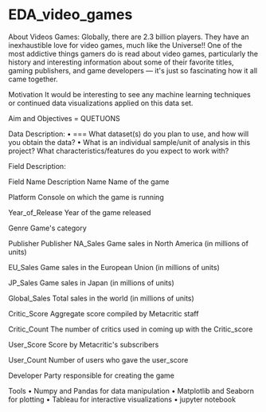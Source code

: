 # EDA_video_games

About Videos Games:
Globally, there are 2.3 billion players. They have an inexhaustible love for video games, much like the Universe!! One of the most addictive things gamers do is read about video games, particularly the history and interesting information about some of their favorite titles, gaming publishers, and game developers — it's just so fascinating how it all came together.

Motivation
It would be interesting to see any machine learning techniques or continued data visualizations applied on this data set.


Aim and Objectives
= QUETUONS

Data Description:
•	=== What dataset(s) do you plan to use, and how will you obtain the data?
•	What is an individual sample/unit of analysis in this project? What characteristics/features do you expect to work with?












Field Description:


Field Name
	Description
Name	Name of the game


Platform	Console on which the game is running

Year_of_Release
	Year of the game released

Genre
	Game's category

Publisher
	Publisher
NA_Sales	Game sales in North America (in millions of units)

EU_Sales	Game sales in the European Union (in millions of units)

JP_Sales	Game sales in Japan (in millions of units)

Global_Sales	Total sales in the world (in millions of units)

Critic_Score
	Aggregate score compiled by Metacritic staff

Critic_Count
	The number of critics used in coming up with the Critic_score

User_Score
	Score by Metacritic's subscribers

User_Count	Number of users who gave the user_score

Developer	Party responsible for creating the game






Tools
•	Numpy and Pandas for data manipulation
•	Matplotlib and Seaborn for plotting
•	Tableau for interactive visualizations
•	jupyter notebook
